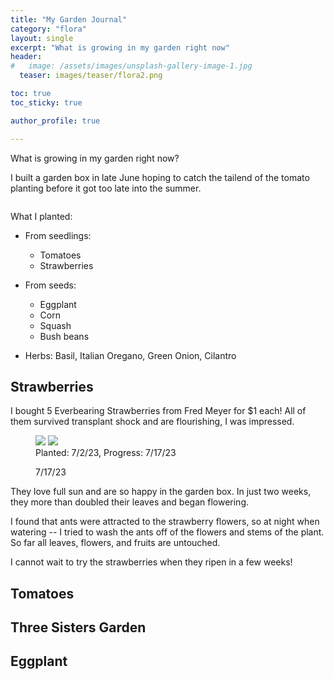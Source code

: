 ```yaml
---
title: "My Garden Journal"
category: "flora"
layout: single
excerpt: "What is growing in my garden right now"
header:
#   image: /assets/images/unsplash-gallery-image-1.jpg
  teaser: images/teaser/flora2.png

toc: true
toc_sticky: true

author_profile: true

---
```


What is growing in my garden right now? 

I built a garden box in late June hoping to catch the tailend of the tomato planting before it got too late into the summer. 

<figure style="width: 300px" class="align-right">
  <img src="{{ site.url }}{{ site.baseurl }}/images/gardening/mickey-gardenbox.png" alt="">
  <!-- <figcaption>Itty-bitty caption.</figcaption> -->
</figure> 

What I planted: 
- From seedlings: 
  - Tomatoes 
  - Strawberries 
  
- From seeds:
  - Eggplant 
  - Corn
  - Squash 
  - Bush beans

- Herbs: Basil, Italian Oregano, Green Onion, Cilantro

## Strawberries 

I bought 5 Everbearing Strawberries from Fred Meyer for $1 each! All of them survived transplant shock and are flourishing, I was impressed. 
<figure class="half">
	<a href="/images/gardening/strawberry1.png"><img src="/images/gardening/strawberry1.png"></a>
	<a href="/images/gardening/strawberry2.png"><img src="/images/gardening/strawberry2.png"></a>
	<figcaption>Planted: 7/2/23, Progress: 7/17/23</figcaption>
</figure>
<figure style="width: 300px" class="align-left">
  <img src="{{ site.url }}{{ site.baseurl }}/images/gardening/strawberry3.png" alt="">
  <figcaption>7/17/23</figcaption>
</figure> 
They love full sun and are so happy in the garden box. In just two weeks, they more than doubled their leaves and began flowering. 

I found that ants were attracted to the strawberry flowers, so at night when watering -- I tried to wash the ants off of the flowers and stems of the plant. So far all leaves, flowers, and fruits are untouched.

I cannot wait to try the strawberries when they ripen in a few weeks! 

## Tomatoes 

## Three Sisters Garden 

## Eggplant 







